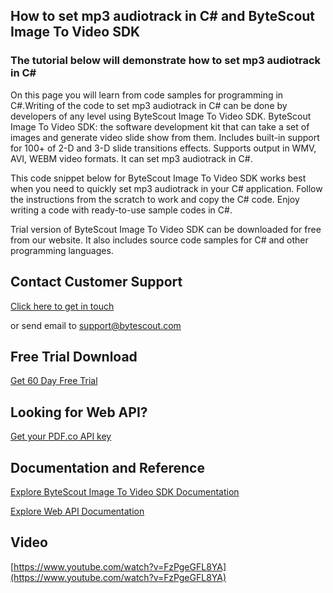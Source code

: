 ## How to set mp3 audiotrack in C# and ByteScout Image To Video SDK

### The tutorial below will demonstrate how to set mp3 audiotrack in C#

On this page you will learn from code samples for programming in C#.Writing of the code to set mp3 audiotrack in C# can be done by developers of any level using ByteScout Image To Video SDK. ByteScout Image To Video SDK: the software development kit that can take a set of images and generate video slide show from them. Includes built-in support for 100+ of 2-D and 3-D slide transitions effects. Supports output in WMV, AVI, WEBM video formats. It can set mp3 audiotrack in C#.

This code snippet below for ByteScout Image To Video SDK works best when you need to quickly set mp3 audiotrack in your C# application. Follow the instructions from the scratch to work and copy the C# code. Enjoy writing a code with ready-to-use sample codes in C#.

Trial version of ByteScout Image To Video SDK can be downloaded for free from our website. It also includes source code samples for C# and other programming languages.

## Contact Customer Support

[Click here to get in touch](https://bytescout.zendesk.com/hc/en-us/requests/new?subject=ByteScout%20Image%20To%20Video%20SDK%20Question)

or send email to [support@bytescout.com](mailto:support@bytescout.com?subject=ByteScout%20Image%20To%20Video%20SDK%20Question) 

## Free Trial Download

[Get 60 Day Free Trial](https://bytescout.com/download/web-installer?utm_source=github-readme)

## Looking for Web API? 

[Get your PDF.co API key](https://pdf.co/documentation/api?utm_source=github-readme)

## Documentation and Reference

[Explore ByteScout Image To Video SDK Documentation](https://bytescout.com/documentation/index.html?utm_source=github-readme)

[Explore Web API Documentation](https://pdf.co/documentation/api?utm_source=github-readme)

## Video

[https://www.youtube.com/watch?v=FzPgeGFL8YA](https://www.youtube.com/watch?v=FzPgeGFL8YA)